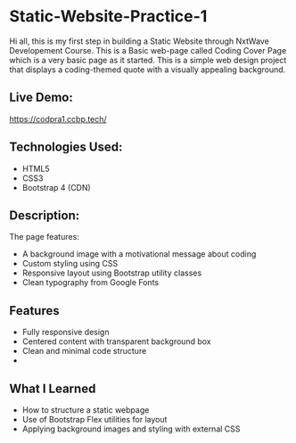 # Static-Website-Practice-1

Hi all, this is my first step in building a Static Website through NxtWave Developement Course.
This is a Basic web-page called Coding Cover Page which is a very basic page as it started.
This is a simple web design project that displays a coding-themed quote with a visually appealing background.


## Live Demo: 
https://codpra1.ccbp.tech/

## Technologies Used:
- HTML5
- CSS3
- Bootstrap 4 (CDN)

## Description:
The page features:
- A background image with a motivational message about coding
- Custom styling using CSS
- Responsive layout using Bootstrap utility classes
- Clean typography from Google Fonts

## Features
- Fully responsive design
- Centered content with transparent background box
- Clean and minimal code structure
- 
## What I Learned
- How to structure a static webpage
- Use of Bootstrap Flex utilities for layout
- Applying background images and styling with external CSS
